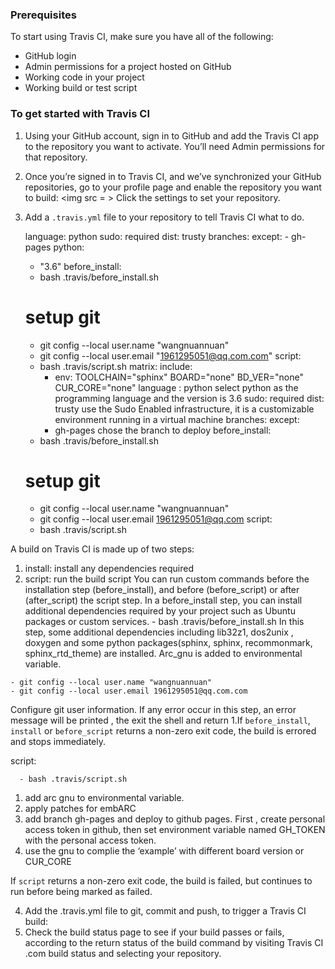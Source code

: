 ### Prerequisites
To start using Travis CI, make sure you have all of the following:
-	GitHub login
-	Admin permissions for a project hosted on GitHub
-	Working code in your project
-	Working build or test script
### To get started with Travis CI 
1.	Using your GitHub account, sign in to GitHub and add the Travis CI app to the repository you want to activate. You’ll need Admin permissions for that repository.
2.	Once you’re signed in to Travis CI, and we’ve synchronized your GitHub repositories, go to your profile page and enable the repository you want to build: 
<img src = ></img>
Click the settings to set your repository.
3.	Add a `.travis.yml` file to your repository to tell Travis CI what to do.

    language: python
    sudo: required
    dist: trusty
    branches:
      except:
        - gh-pages
    python:
      - "3.6"
    before_install:
      - bash .travis/before_install.sh
      # setup git
      - git config --local user.name "wangnuannuan"
      - git config --local user.email "1961295051@qq.com.com"
    script:
      - bash .travis/script.sh
    matrix:
      include:
        - env: TOOLCHAIN="sphinx" BOARD="none" BD_VER="none" CUR_CORE="none"
    language : python    select python as the programming language and the version is 3.6
    sudo: required
    dist: trusty
    use the Sudo Enabled infrastructure, it is a customizable environment running in a virtual machine 
    branches:
      except:
        - gh-pages
    chose the branch to deploy
    before_install:
      - bash .travis/before_install.sh
      # setup git
      - git config --local user.name "wangnuannuan"
      - git config --local user.email 1961295051@qq.com
    script:
      - bash .travis/script.sh

  A build on Travis CI is made up of two steps:
  1.	install: install any dependencies required
  2.	script: run the build script
  You can run custom commands before the installation step (before_install), and before (before_script) or after (after_script) the script step.
  In a before_install step, you can install additional dependencies required by your project such as Ubuntu packages or custom services.
      - bash .travis/before_install.sh
  In this step, some additional dependencies including lib32z1, dos2unix , doxygen and some python packages(sphinx, sphinx, recommonmark, sphinx_rtd_theme) are installed. Arc_gnu is added to environmental variable.

    - git config --local user.name "wangnuannuan"
    - git config --local user.email 1961295051@qq.com.com

  Configure git user information.
  If any error occur in this step, an error message will be printed , the exit the shell and return 1.If `before_install`, `install` or `before_script` returns a non-zero exit code, the build is errored and stops immediately.

  script:

      - bash .travis/script.sh

  1. add arc gnu to environmental variable.
  2. apply patches for embARC
  3. add branch gh-pages and deploy to github pages. First , create personal access token in github, then set environment variable named GH_TOKEN with the personal access token.
  4. use the gnu to complie the ‘example’ with different board version or CUR_CORE
  
  If `script` returns a non-zero exit code, the build is failed, but continues to run before being marked as failed.

4.	Add the .travis.yml file to git, commit and push, to trigger a Travis CI build:
5.	Check the build status page to see if your build passes or fails, according to the return status of the build command by visiting Travis CI .com build status and selecting your repository.

